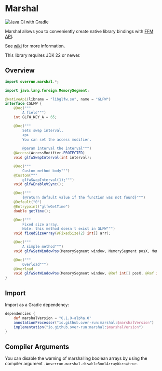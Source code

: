 # Marshal

[![Java CI with Gradle](https://github.com/Over-Run/marshal/actions/workflows/gradle.yml/badge.svg?event=push)](https://github.com/Over-Run/marshal/actions/workflows/gradle.yml)

Marshal allows you to conveniently create native library bindings with [FFM API](https://openjdk.org/jeps/454).

See [wiki](https://github.com/Over-Run/marshal/wiki) for more information.

This library requires JDK 22 or newer.

## Overview

```java
import overrun.marshal.*;

import java.lang.foreign.MemorySegment;

@NativeApi(libname = "libglfw.so", name = "GLFW")
interface CGLFW {
    @Doc("""
        A field""")
    int GLFW_KEY_A = 65;

    @Doc("""
        Sets swap interval.
        <p>
        You can set the access modifier.
                
        @param interval the interval""")
    @Access(AccessModifier.PROTECTED)
    void glfwSwapInterval(int interval);

    @Doc("""
        Custom method body""")
    @Custom("""
        glfwSwapInterval(1);""")
    void glfwEnableVSync();

    @Doc("""
        {@return default value if the function was not found}""")
    @Default("0")
    @Entrypoint("glfwGetTime")
    double getTime();

    @Doc("""
        Fixed size array.
        Note: this method doesn't exist in GLFW""")
    void fixedSizeArray(@FixedSize(2) int[] arr);

    @Doc("""
        A simple method""")
    void glfwSetWindowPos(MemorySegment window, MemorySegment posX, MemorySegment posY);

    @Doc("""
        Overload""")
    @Overload
    void glfwSetWindowPos(MemorySegment window, @Ref int[] posX, @Ref int[] posY);
}
```

## Import

Import as a Gradle dependency:

```groovy
dependencies {
    def marshalVersion = "0.1.0-alpha.0"
    annotationProcessor("io.github.over-run:marshal:$marshalVersion")
    implementation("io.github.over-run:marshal:$marshalVersion")
}
```

## Compiler Arguments

You can disable the warning of marshalling boolean arrays
by using the compiler argument `-Aoverrun.marshal.disableBoolArrayWarn=true`.
